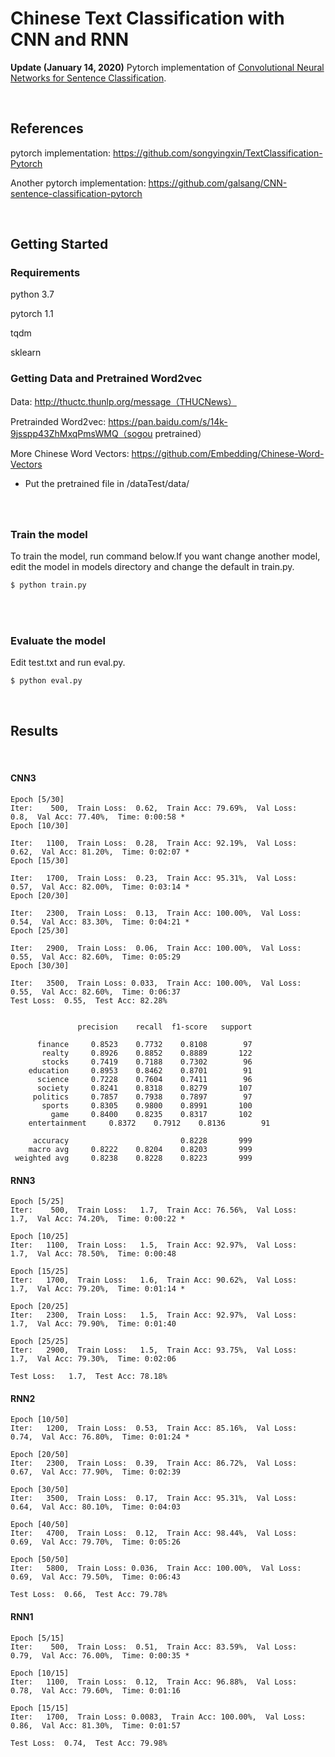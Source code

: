 # Chinese Text Classification with CNN and RNN
<b> Update (January 14, 2020)</b> Pytorch implementation of [Convolutional Neural Networks for Sentence Classification](https://arxiv.org/abs/1408.5882).
<br/>

<br/>


## References
pytorch implementation: https://github.com/songyingxin/TextClassification-Pytorch

Another pytorch implementation: https://github.com/galsang/CNN-sentence-classification-pytorch

<br/>


## Getting Started

### Requirements

python 3.7

pytorch 1.1

tqdm

sklearn


### Getting Data and Pretrained Word2vec
Data: http://thuctc.thunlp.org/message（THUCNews）

Pretrainded Word2vec: https://pan.baidu.com/s/14k-9jsspp43ZhMxqPmsWMQ（sogou pretrained）

More Chinese Word Vectors: https://github.com/Embedding/Chinese-Word-Vectors

 - Put the pretrained file in /dataTest/data/


###

<br>

### Train the model

To train the model, run command below.If you want change another model, edit the model in models directory and change the default in train.py.

```bash
$ python train.py
```
<br>

<br>

### Evaluate the model

Edit test.txt and run eval.py.

```bash
$ python eval.py
```

<br/>

## Results
<br/>

#### CNN3

```
Epoch [5/30]
Iter:    500,  Train Loss:  0.62,  Train Acc: 79.69%,  Val Loss:   0.8,  Val Acc: 77.40%,  Time: 0:00:58 *
Epoch [10/30]

Iter:   1100,  Train Loss:  0.28,  Train Acc: 92.19%,  Val Loss:  0.62,  Val Acc: 81.20%,  Time: 0:02:07 *
Epoch [15/30]

Iter:   1700,  Train Loss:  0.23,  Train Acc: 95.31%,  Val Loss:  0.57,  Val Acc: 82.00%,  Time: 0:03:14 *
Epoch [20/30]

Iter:   2300,  Train Loss:  0.13,  Train Acc: 100.00%,  Val Loss:  0.54,  Val Acc: 83.30%,  Time: 0:04:21 *
Epoch [25/30]

Iter:   2900,  Train Loss:  0.06,  Train Acc: 100.00%,  Val Loss:  0.55,  Val Acc: 82.60%,  Time: 0:05:29
Epoch [30/30]

Iter:   3500,  Train Loss: 0.033,  Train Acc: 100.00%,  Val Loss:  0.55,  Val Acc: 82.60%,  Time: 0:06:37
Test Loss:  0.55,  Test Acc: 82.28%


               precision    recall  f1-score   support

      finance     0.8523    0.7732    0.8108        97
       realty     0.8926    0.8852    0.8889       122
       stocks     0.7419    0.7188    0.7302        96
    education     0.8953    0.8462    0.8701        91
      science     0.7228    0.7604    0.7411        96
      society     0.8241    0.8318    0.8279       107
     politics     0.7857    0.7938    0.7897        97
       sports     0.8305    0.9800    0.8991       100
         game     0.8400    0.8235    0.8317       102
    entertainment     0.8372    0.7912    0.8136        91

     accuracy                         0.8228       999
    macro avg     0.8222    0.8204    0.8203       999
 weighted avg     0.8238    0.8228    0.8223       999
```

#### RNN3
```
Epoch [5/25]
Iter:    500,  Train Loss:   1.7,  Train Acc: 76.56%,  Val Loss:   1.7,  Val Acc: 74.20%,  Time: 0:00:22 *

Epoch [10/25]
Iter:   1100,  Train Loss:   1.5,  Train Acc: 92.97%,  Val Loss:   1.7,  Val Acc: 78.50%,  Time: 0:00:48

Epoch [15/25]
Iter:   1700,  Train Loss:   1.6,  Train Acc: 90.62%,  Val Loss:   1.7,  Val Acc: 79.20%,  Time: 0:01:14 *

Epoch [20/25]
Iter:   2300,  Train Loss:   1.5,  Train Acc: 92.97%,  Val Loss:   1.7,  Val Acc: 79.90%,  Time: 0:01:40

Epoch [25/25]
Iter:   2900,  Train Loss:   1.5,  Train Acc: 93.75%,  Val Loss:   1.7,  Val Acc: 79.30%,  Time: 0:02:06

Test Loss:   1.7,  Test Acc: 78.18%
```

#### RNN2
```
Epoch [10/50]
Iter:   1200,  Train Loss:  0.53,  Train Acc: 85.16%,  Val Loss:  0.74,  Val Acc: 76.80%,  Time: 0:01:24 *

Epoch [20/50]
Iter:   2300,  Train Loss:  0.39,  Train Acc: 86.72%,  Val Loss:  0.67,  Val Acc: 77.90%,  Time: 0:02:39

Epoch [30/50]
Iter:   3500,  Train Loss:  0.17,  Train Acc: 95.31%,  Val Loss:  0.64,  Val Acc: 80.10%,  Time: 0:04:03

Epoch [40/50]
Iter:   4700,  Train Loss:  0.12,  Train Acc: 98.44%,  Val Loss:  0.69,  Val Acc: 79.70%,  Time: 0:05:26

Epoch [50/50]
Iter:   5800,  Train Loss: 0.036,  Train Acc: 100.00%,  Val Loss:  0.69,  Val Acc: 79.50%,  Time: 0:06:43

Test Loss:  0.66,  Test Acc: 79.78%
```

#### RNN1
```
Epoch [5/15]
Iter:    500,  Train Loss:  0.51,  Train Acc: 83.59%,  Val Loss:  0.79,  Val Acc: 76.00%,  Time: 0:00:35 *

Epoch [10/15]
Iter:   1100,  Train Loss:  0.12,  Train Acc: 96.88%,  Val Loss:  0.78,  Val Acc: 79.60%,  Time: 0:01:16

Epoch [15/15]
Iter:   1700,  Train Loss: 0.0083,  Train Acc: 100.00%,  Val Loss:  0.86,  Val Acc: 81.30%,  Time: 0:01:57

Test Loss:  0.74,  Test Acc: 79.98%
```
